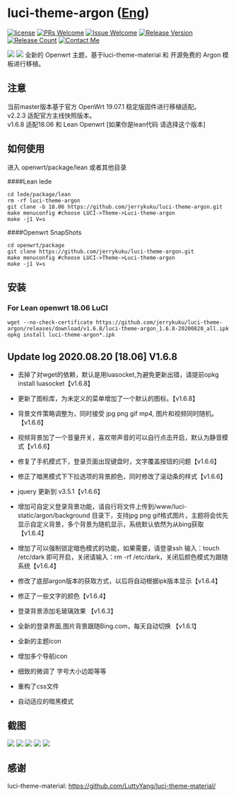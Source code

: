 # luci-theme-argon ([Eng](/README.md))
[1]: https://img.shields.io/badge/license-MIT-brightgreen.svg
[2]: /LICENSE
[3]: https://img.shields.io/badge/PRs-welcome-brightgreen.svg
[4]: https://github.com/jerrykuku/luci-theme-argon/pulls
[5]: https://img.shields.io/badge/Issues-welcome-brightgreen.svg
[6]: https://github.com/jerrykuku/luci-theme-argon/issues/new
[7]: https://img.shields.io/badge/release-v1.6.8-blue.svg?
[8]: https://github.com/jerrykuku/luci-theme-argon/releases
[9]: https://img.shields.io/github/downloads/jerrykuku/luci-theme-argon/total
[10]: https://img.shields.io/badge/Contact-telegram-blue
[11]: https://t.me/jerryk6
[![license][1]][2]
[![PRs Welcome][3]][4]
[![Issue Welcome][5]][6]
[![Release Version][7]][8]
[![Release Count][9]][8]
[![Contact Me][10]][11]


![](/Screenshots/pc1.jpg)
![](/Screenshots/phone.jpg)
全新的 Openwrt 主题，基于luci-theme-material 和 开源免费的 Argon 模板进行移植。 

## 注意
当前master版本基于官方 OpenWrt 19.07.1 稳定版固件进行移植适配。  
v2.2.3 适配官方主线快照版本。  
v1.6.8 适配18.06 和 Lean Openwrt [如果你是lean代码 请选择这个版本]


## 如何使用
进入 openwrt/package/lean  或者其他目录

####Lean lede
```
cd lede/package/lean  
rm -rf luci-theme-argon  
git clone -b 18.06 https://github.com/jerrykuku/luci-theme-argon.git  
make menuconfig #choose LUCI->Theme->Luci-theme-argon  
make -j1 V=s  
```

####Openwrt SnapShots
```
cd openwrt/package
git clone https://github.com/jerrykuku/luci-theme-argon.git  
make menuconfig #choose LUCI->Theme->Luci-theme-argon  
make -j1 V=s  
```

## 安装 

### For Lean openwrt 18.06 LuCI
```
wget --no-check-certificate https://github.com/jerrykuku/luci-theme-argon/releases/download/v1.6.8/luci-theme-argon_1.6.8-20200820_all.ipk
opkg install luci-theme-argon*.ipk
```


## Update log 2020.08.20 [18.06] V1.6.8 

- 去掉了对wget的依赖，默认是用luasocket,为避免更新出错，请提前opkg install luasocket【v1.6.8】
- 更新了图标库，为未定义的菜单增加了一个默认的图标。【v1.6.8】

- 背景文件策略调整为，同时接受 jpg png gif mp4, 图片和视频同时随机。【v1.6.6】
- 视频背景加了一个音量开关，喜欢带声音的可以自行点击开启，默认为静音模式【v1.6.6】
- 修复了手机模式下，登录页面出现键盘时，文字覆盖按钮的问题【v1.6.6】
- 修正了暗黑模式下下拉选项的背景颜色，同时修改了滚动条的样式【v1.6.6】
- jquery 更新到 v3.5.1【v1.6.6】

- 增加可自定义登录背景功能，请自行将文件上传到/www/luci-static/argon/background 目录下，支持jpg png gif格式图片，主题将会优先显示自定义背景，多个背景为随机显示，系统默认依然为从bing获取【v1.6.4】
- 增加了可以强制锁定暗色模式的功能，如果需要，请登录ssh 输入：touch /etc/dark 即可开启，关闭请输入：rm -rf /etc/dark，关闭后颜色模式为跟随系统【v1.6.4】
- 修改了底部argon版本的获取方式，以后将自动根据ipk版本显示【v1.6.4】
- 修正了一些文字的颜色【v1.6.4】

- 登录背景添加毛玻璃效果 【v1.6.3】

- 全新的登录界面,图片背景跟随Bing.com，每天自动切换 【v1.6.1】
- 全新的主题icon 
- 增加多个导航icon 
- 细致的微调了 字号大小边距等等 
- 重构了css文件 
- 自动适应的暗黑模式



## 截图
![](/Screenshots/pc/screenshot1.jpg)
![](/Screenshots/pc/screenshot2.jpg)
![](/Screenshots/pc/screenshot3.jpg)
![](/Screenshots/phone/Screenshot_1.jpg)
![](/Screenshots/phone/Screenshot_2.jpg)

## 感谢
luci-theme-material: https://github.com/LuttyYang/luci-theme-material/

